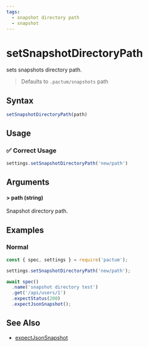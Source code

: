 ```yaml
---
tags:
  - snapshot directory path
  - snapshot
---
```

# setSnapshotDirectoryPath

sets snapshots directory path.

> Defaults to `.pactum/snapshots` path

## Syntax

```js
setSnapshotDirectoryPath(path)
```

## Usage

### ✅  Correct Usage

```js
settings.setSnapshotDirectoryPath('new/path')
```

## Arguments

#### > path (string)

Snapshot directory path.

## Examples

### Normal

```js
const { spec, settings } = require('pactum');

settings.setSnapshotDirectoryPath('new/path');

await spec()
  .name('snapshot directory test')
  .get('/api/users/1')
  .expectStatus(200)
  .expectJsonSnapshot();
```

## See Also

- [expectJsonSnapshot](/api/assertions/expectJsonSnapshot)